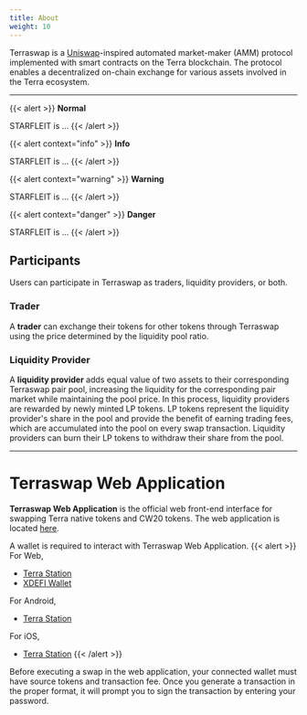 ```yaml
---
title: About
weight: 10
---
```


Terraswap is a [Uniswap](https://uniswap.org/)-inspired automated market-maker (AMM) protocol implemented with smart contracts on the Terra blockchain. The protocol enables a decentralized on-chain exchange for various assets involved in the Terra ecosystem.
***

{{< alert >}}
**Normal**

STARFLEIT is ...
{{< /alert >}}

{{< alert context="info" >}}
**Info**

STARFLEIT is ...
{{< /alert >}}

{{< alert context="warning" >}}
**Warning**

STARFLEIT is ...
{{< /alert >}}

{{< alert context="danger" >}}
**Danger**

STARFLEIT is ...
{{< /alert >}}

## Participants

Users can participate in Terraswap as traders, liquidity providers, or both.

### Trader
A **trader** can exchange their tokens for other tokens through Terraswap using the price determined by the liquidity pool ratio.

### Liquidity Provider
A **liquidity provider** adds equal value of two assets to their corresponding Terraswap pair pool, increasing the liquidity for the corresponding pair market while maintaining the pool price. In this process, liquidity providers are rewarded by newly minted LP tokens. LP tokens represent the liquidity provider's share in the pool and provide the benefit of earning trading fees, which are accumulated into the pool on every swap transaction. Liquidity providers can burn their LP tokens to withdraw their share from the pool.
***
# Terraswap Web Application

**Terraswap Web Application** is the official web front-end interface for swapping Terra native tokens and CW20 tokens. The web application is located [here](https://app.terraswap.io).

A wallet is required to interact with Terraswap Web Application.
{{< alert >}}
For Web,
- [Terra Station](https://chrome.google.com/webstore/detail/terra-station/aiifbnbfobpmeekipheeijimdpnlpgpp)
- [XDEFI Wallet](https://chrome.google.com/webstore/detail/xdefi-wallet/hmeobnfnfcmdkdcmlblgagmfpfboieaf)

For Android,
- [Terra Station](https://play.google.com/store/apps/details?id=money.terra.station)

For iOS,
- [Terra Station](https://apps.apple.com/app/id1548434735)
{{< /alert >}}

Before executing a swap in the web application, your connected wallet must have source tokens and transaction fee. Once you generate a transaction in the proper format, it will prompt you to sign the transaction by entering your password.
